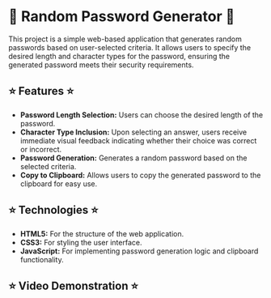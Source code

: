 # 🌸 Random Password Generator 🌸

This project is a simple web-based application that generates random passwords based on user-selected criteria. It allows users to specify the desired length and character types for the password, ensuring the generated password meets their security requirements.

## ⭐ Features ⭐

- **Password Length Selection:** Users can choose the desired length of the password.
- **Character Type Inclusion:** Upon selecting an answer, users receive immediate visual feedback indicating whether their choice was correct or incorrect.
- **Password Generation:** Generates a random password based on the selected criteria.
- **Copy to Clipboard:** Allows users to copy the generated password to the clipboard for easy use.
  
 ## ⭐ Technologies ⭐

- **HTML5:** For the structure of the web application.
- **CSS3:** For styling the user interface.
- **JavaScript:** For implementing password generation logic and clipboard functionality.

## ⭐ Video Demonstration ⭐
